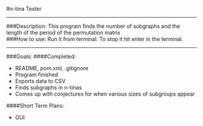#n-tina Tester

---
###Description:
This program finds the number of subgraphs and the length of the period
of the permutation matrix  
###How to use:
Run it from terminal. To stop it hit enter in the terminal.

---
###Goals:
####Completed:
* README, pom.xml, .gitignore
* Program finished
* Exports data to CSV
* Finds subgraphs in n-tinas
* Comes up with conjectures for when various sizes of subgroups appear

####Short Term Plans:
* GUI
